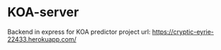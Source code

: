 # KOA-server
Backend in express for KOA predictor project
url: https://cryptic-eyrie-22433.herokuapp.com/

